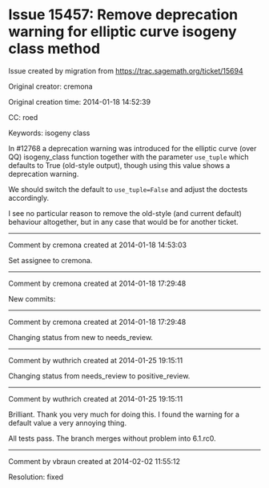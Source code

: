 # Issue 15457: Remove deprecation warning for elliptic curve isogeny class method

Issue created by migration from https://trac.sagemath.org/ticket/15694

Original creator: cremona

Original creation time: 2014-01-18 14:52:39

CC:  roed

Keywords: isogeny class

In #12768 a deprecation warning was introduced for the elliptic curve (over QQ) isogeny_class function together with the parameter `use_tuple` which defaults to True (old-style output), though using this value shows a deprecation warning.

We should switch the default to `use_tuple=False` and adjust the doctests accordingly.

I see no particular reason to remove the old-style (and current default) behaviour altogether, but in any case that would be for another ticket.


---

Comment by cremona created at 2014-01-18 14:53:03

Set assignee to cremona.


---

Comment by cremona created at 2014-01-18 17:29:48

New commits:


---

Comment by cremona created at 2014-01-18 17:29:48

Changing status from new to needs_review.


---

Comment by wuthrich created at 2014-01-25 19:15:11

Changing status from needs_review to positive_review.


---

Comment by wuthrich created at 2014-01-25 19:15:11

Brilliant. Thank you very much for doing this. I found the warning for a default value a very annoying thing.

All tests pass. The branch merges without problem into 6.1.rc0.


---

Comment by vbraun created at 2014-02-02 11:55:12

Resolution: fixed
